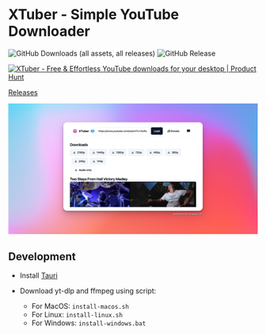 # XTuber - Simple YouTube Downloader

![GitHub Downloads (all assets, all releases)](https://img.shields.io/github/downloads/chientrm/xtuber/total)
![GitHub Release](https://img.shields.io/github/v/release/chientrm/xtuber)

<a href="https://www.producthunt.com/posts/xtuber?utm_source=badge-featured&utm_medium=badge&utm_souce=badge-xtuber" target="_blank"><img src="https://api.producthunt.com/widgets/embed-image/v1/featured.svg?post_id=452261&theme=light" alt="XTuber - Free&#0032;&#0038;&#0032;Effortless&#0032;YouTube&#0032;downloads&#0032;for&#0032;your&#0032;desktop | Product Hunt" style="width: 250px; height: 54px;" width="250" height="54" /></a>

[Releases](https://github.com/chientrm/xtuber/releases)

![Image 3](images/3.png)

## Development

- Install [Tauri](https://tauri.app/v1/guides/getting-started/prerequisites)
- Download yt-dlp and ffmpeg using script:

  - For MacOS: `install-macos.sh`
  - For Linux: `install-linux.sh`
  - For Windows: `install-windows.bat`
